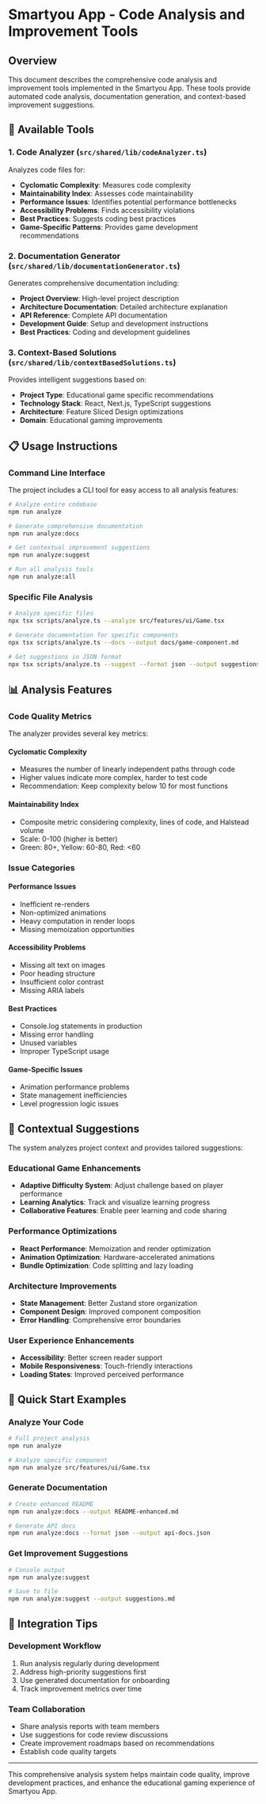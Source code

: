 # Smartyou App - Code Analysis and Improvement Tools

## Overview

This document describes the comprehensive code analysis and improvement tools implemented in the Smartyou App. These tools provide automated code analysis, documentation generation, and context-based improvement suggestions.

## 🔧 Available Tools

### 1. Code Analyzer (`src/shared/lib/codeAnalyzer.ts`)

Analyzes code files for:
- **Cyclomatic Complexity**: Measures code complexity
- **Maintainability Index**: Assesses code maintainability
- **Performance Issues**: Identifies potential performance bottlenecks
- **Accessibility Problems**: Finds accessibility violations
- **Best Practices**: Suggests coding best practices
- **Game-Specific Patterns**: Provides game development recommendations

### 2. Documentation Generator (`src/shared/lib/documentationGenerator.ts`)

Generates comprehensive documentation including:
- **Project Overview**: High-level project description
- **Architecture Documentation**: Detailed architecture explanation
- **API Reference**: Complete API documentation
- **Development Guide**: Setup and development instructions
- **Best Practices**: Coding and development guidelines

### 3. Context-Based Solutions (`src/shared/lib/contextBasedSolutions.ts`)

Provides intelligent suggestions based on:
- **Project Type**: Educational game specific recommendations
- **Technology Stack**: React, Next.js, TypeScript suggestions
- **Architecture**: Feature Sliced Design optimizations
- **Domain**: Educational gaming improvements

## 📋 Usage Instructions

### Command Line Interface

The project includes a CLI tool for easy access to all analysis features:

```bash
# Analyze entire codebase
npm run analyze

# Generate comprehensive documentation
npm run analyze:docs

# Get contextual improvement suggestions
npm run analyze:suggest

# Run all analysis tools
npm run analyze:all
```

### Specific File Analysis

```bash
# Analyze specific files
npx tsx scripts/analyze.ts --analyze src/features/ui/Game.tsx

# Generate documentation for specific components
npx tsx scripts/analyze.ts --docs --output docs/game-component.md

# Get suggestions in JSON format
npx tsx scripts/analyze.ts --suggest --format json --output suggestions.json
```

## 📊 Analysis Features

### Code Quality Metrics

The analyzer provides several key metrics:

#### Cyclomatic Complexity
- Measures the number of linearly independent paths through code
- Higher values indicate more complex, harder to test code
- Recommendation: Keep complexity below 10 for most functions

#### Maintainability Index
- Composite metric considering complexity, lines of code, and Halstead volume
- Scale: 0-100 (higher is better)
- Green: 80+, Yellow: 60-80, Red: <60

### Issue Categories

#### Performance Issues
- Inefficient re-renders
- Non-optimized animations
- Heavy computation in render loops
- Missing memoization opportunities

#### Accessibility Problems
- Missing alt text on images
- Poor heading structure
- Insufficient color contrast
- Missing ARIA labels

#### Best Practices
- Console.log statements in production
- Missing error handling
- Unused variables
- Improper TypeScript usage

#### Game-Specific Issues
- Animation performance problems
- State management inefficiencies
- Level progression logic issues

## 🎯 Contextual Suggestions

The system analyzes project context and provides tailored suggestions:

### Educational Game Enhancements
- **Adaptive Difficulty System**: Adjust challenge based on player performance
- **Learning Analytics**: Track and visualize learning progress
- **Collaborative Features**: Enable peer learning and code sharing

### Performance Optimizations
- **React Performance**: Memoization and render optimization
- **Animation Optimization**: Hardware-accelerated animations
- **Bundle Optimization**: Code splitting and lazy loading

### Architecture Improvements
- **State Management**: Better Zustand store organization
- **Component Design**: Improved component composition
- **Error Handling**: Comprehensive error boundaries

### User Experience Enhancements
- **Accessibility**: Better screen reader support
- **Mobile Responsiveness**: Touch-friendly interactions
- **Loading States**: Improved perceived performance

## 🚀 Quick Start Examples

### Analyze Your Code
```bash
# Full project analysis
npm run analyze

# Analyze specific component
npm run analyze src/features/ui/Game.tsx
```

### Generate Documentation
```bash
# Create enhanced README
npm run analyze:docs --output README-enhanced.md

# Generate API docs
npm run analyze:docs --format json --output api-docs.json
```

### Get Improvement Suggestions
```bash
# Console output
npm run analyze:suggest

# Save to file
npm run analyze:suggest --output suggestions.md
```

## 🔧 Integration Tips

### Development Workflow
1. Run analysis regularly during development
2. Address high-priority suggestions first
3. Use generated documentation for onboarding
4. Track improvement metrics over time

### Team Collaboration
- Share analysis reports with team members
- Use suggestions for code review discussions
- Create improvement roadmaps based on recommendations
- Establish code quality targets

---

This comprehensive analysis system helps maintain code quality, improve development practices, and enhance the educational gaming experience of Smartyou App.